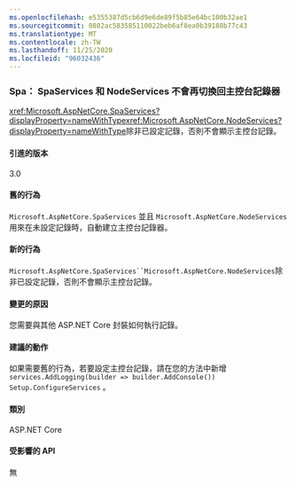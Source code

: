 ```yaml
---
ms.openlocfilehash: e5355387d5cb6d9e6de89f5b85e64bc100b32ae1
ms.sourcegitcommit: 0802ac583585110022beb6af8ea0b39188b77c43
ms.translationtype: MT
ms.contentlocale: zh-TW
ms.lasthandoff: 11/25/2020
ms.locfileid: "96032436"
---
```

### <a name="spas-spaservices-and-nodeservices-no-longer-fall-back-to-console-logger"></a>Spa： SpaServices 和 NodeServices 不會再切換回主控台記錄器

<xref:Microsoft.AspNetCore.SpaServices?displayProperty=nameWithType><xref:Microsoft.AspNetCore.NodeServices?displayProperty=nameWithType>除非已設定記錄，否則不會顯示主控台記錄。

#### <a name="version-introduced"></a>引進的版本

3.0

#### <a name="old-behavior"></a>舊的行為

`Microsoft.AspNetCore.SpaServices` 並且 `Microsoft.AspNetCore.NodeServices` 用來在未設定記錄時，自動建立主控台記錄器。

#### <a name="new-behavior"></a>新的行為

`Microsoft.AspNetCore.SpaServices``Microsoft.AspNetCore.NodeServices`除非已設定記錄，否則不會顯示主控台記錄。

#### <a name="reason-for-change"></a>變更的原因

您需要與其他 ASP.NET Core 封裝如何執行記錄。

#### <a name="recommended-action"></a>建議的動作

如果需要舊的行為，若要設定主控台記錄，請在您的方法中新增 `services.AddLogging(builder => builder.AddConsole())` `Setup.ConfigureServices` 。

#### <a name="category"></a>類別

ASP.NET Core

#### <a name="affected-apis"></a>受影響的 API

無

<!--

#### Affected APIs

Not detectable via API analysis

-->
